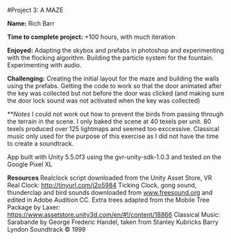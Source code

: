 #Project 3: A MAZE

**Name:** Rich Barr

**Time to complete project:** +100 hours, with much iteration

**Enjoyed:** Adapting the skybox and prefabs in photoshop and experimenting with the flocking algorithm. Building the particle system for the fountain. Experimenting with audio.

**Challenging:** 
Creating the initial layout for the maze and building the walls using the prefabs. Getting the code to work so that the door animated after the key was collected but not before the door was clicked (and making sure the door lock sound was not activated when the key was collected)

***Notes*
I could not work out how to prevent the birds from passing through the terrain in the scene.
I only baked the scene at 40 texels per unit. 80 texels produced over 125 lightmaps and seemed too exccessive.
Classical music only used for the purpose of this exercise as I did not have the time to create a soundtrack.

App built with Unity 5.5.0f3 using the gvr-unity-sdk-1.0.3 and tested on the Google Pixel XL

**Resources**
Realclock script downloaded from the Unity Asset Store, VR Real Clock: http://tinyurl.com/j2o5984
Ticking Clock, gong sound, thunderclap and bird sounds downloaded from www.freesound.org and edited in Adobe Audition CC.
Extra trees adapted from the Mobile Tree Package by Laxer: https://www.assetstore.unity3d.com/en/#!/content/18866
Classical Music: Sarabande by George Frederic Handel, taken from Stanley Kubricks Barry Lyndon Soundtrack © 1999


